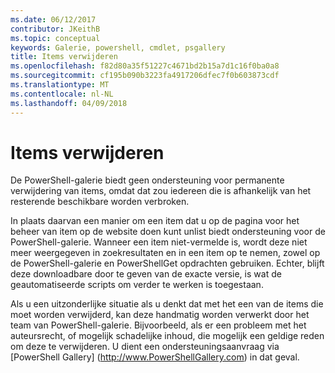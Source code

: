 ```yaml
---
ms.date: 06/12/2017
contributor: JKeithB
ms.topic: conceptual
keywords: Galerie, powershell, cmdlet, psgallery
title: Items verwijderen
ms.openlocfilehash: f82d80a35f51227c4671bd2b15a7d1c16f0ba0a8
ms.sourcegitcommit: cf195b090b3223fa4917206dfec7f0b603873cdf
ms.translationtype: MT
ms.contentlocale: nl-NL
ms.lasthandoff: 04/09/2018
---
```

# <a name="deleting-items"></a>Items verwijderen

De PowerShell-galerie biedt geen ondersteuning voor permanente verwijdering van items, omdat dat zou iedereen die is afhankelijk van het resterende beschikbare worden verbroken.

In plaats daarvan een manier om een item dat u op de pagina voor het beheer van item op de website doen kunt unlist biedt ondersteuning voor de PowerShell-galerie.
Wanneer een item niet-vermelde is, wordt deze niet meer weergegeven in zoekresultaten en in een item op te nemen, zowel op de PowerShell-galerie en PowerShellGet opdrachten gebruiken.
Echter, blijft deze downloadbare door te geven van de exacte versie, is wat de geautomatiseerde scripts om verder te werken is toegestaan.

Als u een uitzonderlijke situatie als u denkt dat met het een van de items die moet worden verwijderd, kan deze handmatig worden verwerkt door het team van PowerShell-galerie.
Bijvoorbeeld, als er een probleem met het auteursrecht, of mogelijk schadelijke inhoud, die mogelijk een geldige reden om deze te verwijderen.
U dient een ondersteuningsaanvraag via [PowerShell Gallery] (http://www.PowerShellGallery.com) in dat geval.